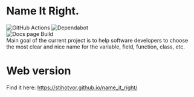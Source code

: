 # Name It Right. 
![GitHub Actions](https://img.shields.io/badge/github%20actions-%232671E5.svg?style=for-the-badge&logo=githubactions&logoColor=white) 
![Dependabot](https://img.shields.io/badge/dependabot-025E8C?style=for-the-badge&logo=dependabot&logoColor=white)  
![Docs page Build](https://github.com/Stihotvor/name_it_right/actions/workflows/ci.yml/badge.svg)  
Main goal of the current project is to help software developers to choose the most clear and nice name for the variable, 
field, function, class, etc.

# Web version
Find it here: https://stihotvor.github.io/name_it_right/
